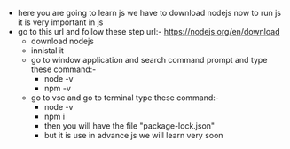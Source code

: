 - here you are going to learn js we have to download nodejs now to run js it is very important in js
- go to this url and follow these step url:- https://nodejs.org/en/download
    - download nodejs
    - innistal it
    - go to window application and search command prompt and type these command:-
        - node -v
        - npm -v
    - go to vsc and go to terminal type these command:-
        - node -v
        - npm i
        - then you will have the file "package-lock.json"
        - but it is use in advance js we will learn very soon